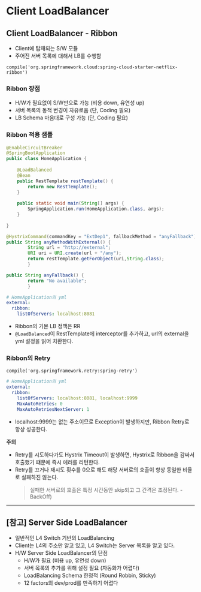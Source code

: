 # Client LoadBalancer
    
## Client LoadBalancer - Ribbon
* Client에 탑재되는 S/W 모듈
* 주어진 서버 목록에 대해서 LB를 수행함
```
compile('org.springframework.cloud:spring-cloud-starter-netflix-ribbon')
```

### Ribbon 장점
* H/W가 필요없이 S/W만으로 가능 (비용 down, 유연성 up)
* 서버 목록의 동적 변경이 자유로움 (단, Coding 필요)
* LB Schema 마음대로 구성 가능 (단, Coding 필요)

### Ribbon 적용 샘플
```java
@EnableCircuitBreaker
@SpringBootApplication
public class HomeApplication {
    
    @LoadBalanced
    @Bean
    public RestTemplate restTemplate() {
        return new RestTemplate();
    }
    
    public static void main(String[] args) {
        SpringApplication.run(HomeApplication.class, args);
    }
    
}
```
```java
@HystrixCommand(commandKey = "ExtDep1", fallbackMethod = "anyFallback")
public String anyMethodWithExternal() {
        String url = "http://external";
        URI uri = URI.create(url + "/any");
        return restTemplate.getForObject(uri,String.class);
        }

public String anyFallback() {
        return "No available";
        }
```
```yaml
# HomeApplication의 yml
external:
  ribbon:
    listOfServers: localhost:8081
```
* Ribbon의 기본 LB 정책은 RR
* ```@LoadBalanced```이 RestTemplate에 interceptor를 추가하고, url의 external을 yml 설정을 읽어 치환한다.

### Ribbon의 Retry
```
compile('org.springframework.retry:spring-retry')
```
```yaml
# HomeApplication의 yml
external:
  ribbon:
    listOfServers: localhost:8081, localhost:9999
    MaxAutoRetries: 0
    MaxAutoRetriesNextServer: 1
```
* localhost:9999는 없는 주소이므로 Exception이 발생하지만, Ribbon Retry로 항상 성공한다.

**주의**
* Retry를 시도하다가도 Hystrix Timeout이 발생하면, Hystrix로 Ribbon을 감싸서 호출했기 떄문에 즉시 에러를 리턴한다.
* Retry를 끄거나 재시도 횟수를 0으로 해도 해당 서버로의 호출이 항상 동일한 비율로 실패하진 않는다.
  > 실패한 서버로의 호출은 특정 시간동안 skip되고 그 간격은 조정된다. - BackOff)

---

## [참고] Server Side LoadBalancer
* 일반적인 L4 Switch 기반의 LoadBalancing
* Client는 L4의 주소만 알고 있고, L4 Switch는 Server 목록을 알고 있다.
* H/W Server Side LoadBalancer의 단점
  * H/W가 필요 (비용 up, 유연성 down)
  * 서버 목록의 추가를 위해 설정 필요 (자동화가 어렵다)
  * LoadBalancing Schema 한정적 (Round Robbin, Sticky)
  * 12 factors의 dev/prod를 만족하기 어렵다